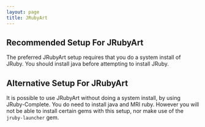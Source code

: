```yaml
---
layout: page
title: JRubyArt
---
```


## Recommended Setup For JRubyArt

The preferred JRubyArt setup requires that you do a system install of JRuby. You should install java before attempting to install JRuby.

## Alternative Setup For JRubyArt

It is possible to use JRubyArt without doing a system install, by using JRuby-Complete. You do need to install java and MRI ruby. However you will not be able to install certain gems with this setup, nor make use of the `jruby-launcher` gem.
